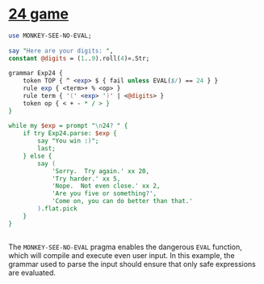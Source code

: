 [1]: http://rosettacode.org/wiki/24_game

# [24 game][1]

```perl
use MONKEY-SEE-NO-EVAL;
 
say "Here are your digits: ", 
constant @digits = (1..9).roll(4)».Str;
 
grammar Exp24 {
    token TOP { ^ <exp> $ { fail unless EVAL($/) == 24 } }
    rule exp { <term>+ % <op> }
    rule term { '(' <exp> ')' | <@digits> }
    token op { < + - * / > }
}
 
while my $exp = prompt "\n24? " {
    if try Exp24.parse: $exp {
        say "You win :)";
        last;
    } else {
        say (
            'Sorry.  Try again.' xx 20,
            'Try harder.' xx 5,
            'Nope.  Not even close.' xx 2,
            'Are you five or something?',
            'Come on, you can do better than that.'
        ).flat.pick
    }
}
 
```


The `MONKEY-SEE-NO-EVAL` pragma enables the dangerous `EVAL` function, which will compile and execute even user input. In this example, the grammar used to parse the input should ensure that only safe expressions are evaluated.